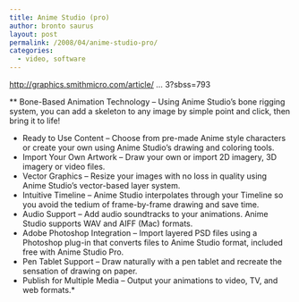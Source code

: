 ```yaml
---
title: Anime Studio (pro)
author: bronto saurus
layout: post
permalink: /2008/04/anime-studio-pro/
categories:
  - video, software
---
```

<a href="http://graphics.smithmicro.com/article/articleview/1913/1/793?sbss=793" target="_blank" >http://graphics.smithmicro.com/article/ &#8230; 3?sbss=793</a>

** Bone-Based Animation Technology &#8211; Using Anime Studio’s bone rigging system, you can add a skeleton to any image by simple point and click, then bring it to life!  
* Ready to Use Content &#8211; Choose from pre-made Anime style characters or create your own using Anime Studio’s drawing and coloring tools.  
* Import Your Own Artwork &#8211; Draw your own or import 2D imagery, 3D imagery or video files.  
* Vector Graphics &#8211; Resize your images with no loss in quality using Anime Studio’s vector-based layer system.  
* Intuitive Timeline &#8211; Anime Studio interpolates through your Timeline so you avoid the tedium of frame-by-frame drawing and save time.  
* Audio Support &#8211; Add audio soundtracks to your animations. Anime Studio supports WAV and AIFF (Mac) formats.  
* Adobe Photoshop Integration &#8211; Import layered PSD files using a Photoshop plug-in that converts files to Anime Studio format, included free with Anime Studio Pro.  
* Pen Tablet Support &#8211; Draw naturally with a pen tablet and recreate the sensation of drawing on paper.  
* Publish for Multiple Media &#8211; Output your animations to video, TV, and web formats.*